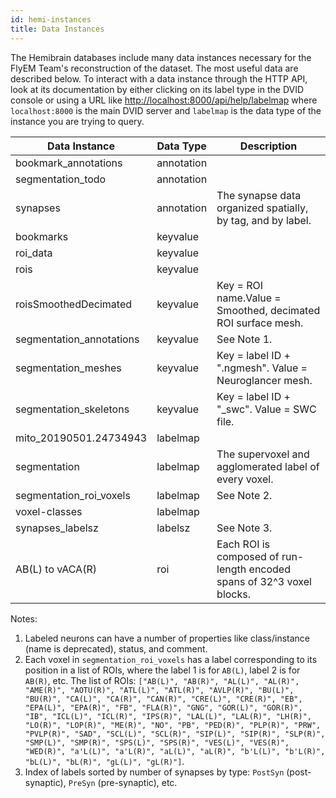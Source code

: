 ```yaml
---
id: hemi-instances
title: Data Instances
---
```


The Hemibrain databases include many data instances necessary for the FlyEM Team's reconstruction
of the dataset.  The most useful data are described below.  To interact with a data instance through
the HTTP API, look at its documentation by either clicking on its label type in the DVID console or
using a URL like [http://localhost:8000/api/help/labelmap](http://localhost:8000/api/help/labelmap) 
where `localhost:8000` is the main DVID server and `labelmap` is the data type of the instance you 
are trying to query.

|Data Instance|Data Type|Description|
|-------------|---------|-----------|
|bookmark_annotations     |  annotation  |  |
|segmentation_todo        |  annotation  |  |
|synapses                 |  annotation  | The synapse data organized spatially, by tag, and by label. |
|bookmarks                |  keyvalue  |  |
|roi_data                 |  keyvalue  |  |
|rois                     |  keyvalue  |  |
|roisSmoothedDecimated    |  keyvalue  | Key = ROI name.Value = Smoothed, decimated ROI surface mesh. |
|segmentation_annotations |  keyvalue  | See Note 1. |
|segmentation_meshes      |  keyvalue  | Key = label ID + ".ngmesh". Value = Neuroglancer mesh. |
|segmentation_skeletons   |  keyvalue  | Key = label ID + "_swc".  Value = SWC file. |
|mito_20190501.24734943   |  labelmap  |  |
|segmentation             |  labelmap  | The supervoxel and agglomerated label of every voxel. |
|segmentation_roi_voxels  |  labelmap  | See Note 2. |
|voxel-classes            |  labelmap  |  |
|synapses_labelsz         |  labelsz   | See Note 3. |
|AB(L) to vACA(R)         |  roi       | Each ROI is composed of run-length encoded spans of 32^3 voxel blocks.|

Notes:

1. Labeled neurons can have a number of properties like class/instance (name is deprecated), status, and comment.
2. Each voxel in `segmentation_roi_voxels` has a label corresponding to its position in a list of ROIs, 
where the label 1 is for `AB(L)`, label 2 is for `AB(R)`, etc.  The list of ROIs: `["AB(L)", "AB(R)", "AL(L)", "AL(R)", "AME(R)", "AOTU(R)", "ATL(L)", "ATL(R)", "AVLP(R)", "BU(L)", "BU(R)", "CA(L)", "CA(R)", "CAN(R)", "CRE(L)", "CRE(R)", "EB", "EPA(L)", "EPA(R)", "FB", "FLA(R)", "GNG", "GOR(L)", "GOR(R)", "IB", "ICL(L)", "ICL(R)", "IPS(R)", "LAL(L)", "LAL(R)", "LH(R)", "LO(R)", "LOP(R)", "ME(R)", "NO", "PB", "PED(R)", "PLP(R)", "PRW", "PVLP(R)", "SAD", "SCL(L)", "SCL(R)", "SIP(L)", "SIP(R)", "SLP(R)", "SMP(L)", "SMP(R)", "SPS(L)", "SPS(R)", "VES(L)", "VES(R)", "WED(R)", "a'L(L)", "a'L(R)", "aL(L)", "aL(R)", "b'L(L)", "b'L(R)", "bL(L)", "bL(R)", "gL(L)", "gL(R)"]`.
3. Index of labels sorted by number of synapses by type: `PostSyn` (post-synaptic), `PreSyn` (pre-synaptic), etc.